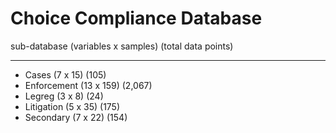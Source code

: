 # Choice Compliance Database

sub-database (variables x samples) (total data points)

_____________
- Cases (7 x 15) (105)
- Enforcement (13 x 159) (2,067)
- Legreg (3 x 8) (24)
- Litigation (5 x 35) (175)
- Secondary (7 x 22) (154)

